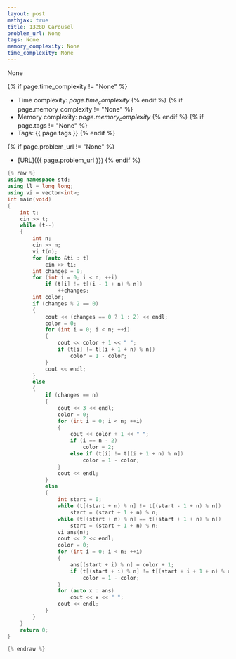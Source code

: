 ```yaml
---
layout: post
mathjax: true
title: 1328D Carousel
problem_url: None
tags: None
memory_complexity: None
time_complexity: None
---
```


None


{% if page.time_complexity != "None" %}
- Time complexity: ${{ page.time_complexity }}$
{% endif %}
{% if page.memory_complexity != "None" %}
- Memory complexity: ${{ page.memory_complexity }}$
{% endif %}
{% if page.tags != "None" %}
- Tags: {{ page.tags }}
{% endif %}

{% if page.problem_url != "None" %}
- [URL]({{ page.problem_url }})
{% endif %}

```cpp
{% raw %}
using namespace std;
using ll = long long;
using vi = vector<int>;
int main(void)
{
    int t;
    cin >> t;
    while (t--)
    {
        int n;
        cin >> n;
        vi t(n);
        for (auto &ti : t)
            cin >> ti;
        int changes = 0;
        for (int i = 0; i < n; ++i)
            if (t[i] != t[(i - 1 + n) % n])
                ++changes;
        int color;
        if (changes % 2 == 0)
        {
            cout << (changes == 0 ? 1 : 2) << endl;
            color = 0;
            for (int i = 0; i < n; ++i)
            {
                cout << color + 1 << " ";
                if (t[i] != t[(i + 1 + n) % n])
                    color = 1 - color;
            }
            cout << endl;
        }
        else
        {
            if (changes == n)
            {
                cout << 3 << endl;
                color = 0;
                for (int i = 0; i < n; ++i)
                {
                    cout << color + 1 << " ";
                    if (i == n - 2)
                        color = 2;
                    else if (t[i] != t[(i + 1 + n) % n])
                        color = 1 - color;
                }
                cout << endl;
            }
            else
            {
                int start = 0;
                while (t[(start + n) % n] != t[(start - 1 + n) % n])
                    start = (start + 1 + n) % n;
                while (t[(start + n) % n] == t[(start + 1 + n) % n])
                    start = (start + 1 + n) % n;
                vi ans(n);
                cout << 2 << endl;
                color = 0;
                for (int i = 0; i < n; ++i)
                {
                    ans[(start + i) % n] = color + 1;
                    if (t[(start + i) % n] != t[(start + i + 1 + n) % n])
                        color = 1 - color;
                }
                for (auto x : ans)
                    cout << x << " ";
                cout << endl;
            }
        }
    }
    return 0;
}

{% endraw %}
```